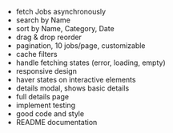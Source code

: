 - fetch Jobs asynchronously
- search by Name
- sort by Name, Category, Date
- drag & drop reorder
- pagination, 10 jobs/page, customizable
- cache filters
- handle fetching states (error, loading, empty)
- responsive design
- haver states on interactive elements
- details modal, shows basic details
- full details page
- implement testing
- good code and style
- README documentation